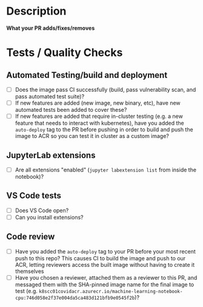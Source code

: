# Description

**What your PR adds/fixes/removes**

# Tests / Quality Checks

## Automated Testing/build and deployment
- [ ] Does the image pass CI successfully (build, pass vulnerability scan, and pass automated test suite)?
- [ ] If new features are added (new image, new binary, etc), have new automated tests been added to cover these?
- [ ] If new features are added that require in-cluster testing (e.g. a new feature that needs to interact with kubernetes), have you added the `auto-deploy` tag to the PR before pushing in order to build and push the image to ACR so you can test it in cluster as a custom image?

## JupyterLab extensions

- [ ] Are all extensions "enabled" (`jupyter labextension list` from inside the notebook)?

## VS Code tests

- [ ] Does VS Code open?
- [ ] Can you install extensions?

## Code review

- [ ] Have you added the `auto-deploy` tag to your PR before your most recent push to this repo?  This causes CI to build the image and push to our ACR, letting reviewers access the built image without having to create it themselves
- [ ] Have you chosen a reviewer, attached them as a reviewer to this PR, and messaged them with the SHA-pinned image name for the final image to test (e.g. `k8scc01covidacr.azurecr.io/machine-learning-notebook-cpu:746d058e2f37e004da5ca483d121bfb9e0545f2b`)?
